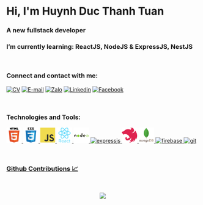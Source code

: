 <h1 align="left">Hi, I'm Huynh Duc Thanh Tuan</h1>
<h3 align="left">A new fullstack developer</h3>
<h3 align="left">I’m currently learning: ReactJS, NodeJS & ExpressJS, NestJS</h3>
</br>

<div align="center">
<h3 align="left">Connect and contact with me:</h3>
<p align="left">
<a href="https://pdfhost.io/v/pW0JXDW~L_HuynhDucThanhTuanCV" target="_blank" rel="noopener noreferrer"><img align="center" src="https://cdns.iconmonstr.com/wp-content/releases/preview/2021/240/iconmonstr-cv-4.png" alt="CV" title="CV" height="30" width="40" /></a>
<a href="mailto:tuan40655@gmail.com" target="_blank" rel="noopener noreferrer"><img align="center" src="https://cdn.worldvectorlogo.com/logos/official-gmail-icon-2020-.svg" alt="E-mail" title="E-mail" height="30" width="40" /></a>
<a href="https://zalo.me/84377981893" target="_blank" rel="noopener noreferrer"><img align="center" src="https://seeklogo.com/images/Z/zalo-logo-B0A0B2B326-seeklogo.com.png" alt="Zalo" title="Zalo" height="30" width="40" /></a>
<a href="https://www.linkedin.com/hdttuan" target="_blank" rel="noopener noreferrer"><img align="center" src="https://raw.githubusercontent.com/rahuldkjain/github-profile-readme-generator/master/src/images/icons/Social/linked-in-alt.svg" alt="Linkedin" title="Linkedin" height="30" width="40" /></a>
<a href="https://www.facebook.com/hdttuan" target="_blank" rel="noopener noreferrer"><img align="center" src="https://raw.githubusercontent.com/rahuldkjain/github-profile-readme-generator/master/src/images/icons/Social/facebook.svg" alt="Facebook" title="Facebook" height="30" width="40" /></a>
</p>
</br>
 
<h3 align="left">Technologies and Tools:</h3>
<p align='left'>
<a href="https://www.w3schools.com/html/" target="_blank" rel="noopener noreferrer">
<img src="https://raw.githubusercontent.com/devicons/devicon/master/icons/html5/html5-original-wordmark.svg" alt="html5" width="40" height="40"/>
</a>
<a href="https://www.w3schools.com/css/" target="_blank" rel="noopener noreferrer">
<img src="https://raw.githubusercontent.com/devicons/devicon/master/icons/css3/css3-original-wordmark.svg" alt="css3" width="40" height="40"/>
</a>
<a href="https://developer.mozilla.org/en-US/docs/Web/javascript" target="_blank" rel="noopener noreferrer">
<img src="https://raw.githubusercontent.com/devicons/devicon/master/icons/javascript/javascript-original.svg" alt="javascript" width="40" height="40"/>
</a>
<a href="https://reactjs.org/" target="_blank" rel="noopener noreferrer">
<img src="https://raw.githubusercontent.com/devicons/devicon/master/icons/react/react-original-wordmark.svg" alt="react" width="40" height="40"/>
</a>
<a href="https://nodejs.org/en/" target="_blank" rel="noopener noreferrer">
<img src="https://raw.githubusercontent.com/devicons/devicon/master/icons/nodejs/nodejs-original-wordmark.svg" alt="nodejs" width="40" height="40"/>
</a>
<a href="http://expressjs.com/" target="_blank" rel="noopener noreferrer">
<img src="https://www.vectorlogo.zone/logos/expressjs/expressjs-ar21.svg" alt="expressjs" width="40" height="40"/>
</a>
<a href="https://nestjs.com/" target="_blank" rel="noopener noreferrer">
<img src="https://raw.githubusercontent.com/devicons/devicon/master/icons/nestjs/nestjs-plain.svg" alt="nestjs" width="40" height="40"/>
</a>
<a href="https://www.mongodb.com/" target="_blank" rel="noopener noreferrer">
<img src="https://raw.githubusercontent.com/devicons/devicon/master/icons/mongodb/mongodb-original-wordmark.svg" alt="mongodb" width="40" height="40"/>
</a>
<a href="https://firebase.google.com/" target="_blank" rel="noopener noreferrer">
<img src="https://www.vectorlogo.zone/logos/firebase/firebase-icon.svg" alt="firebase" width="40" height="40"/>
</a>
<a href="https://git-scm.com/" target="_blank" rel="noopener noreferrer">
<img src="https://www.vectorlogo.zone/logos/git-scm/git-scm-icon.svg" alt="git" width="40" height="40"/>
</p>
</br>

<h3 align="left">Github Contributions 📈</h3>
<br>
<p align='center'>
<img src="https://activity-graph.herokuapp.com/graph?username=huynhdthanhtuan&theme=react-dark&hide_border=true">
<p>
